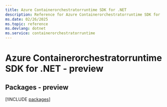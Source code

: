 ```yaml
---
title: Azure Containerorchestratorruntime SDK for .NET
description: Reference for Azure Containerorchestratorruntime SDK for .NET
ms.date: 02/26/2025
ms.topic: reference
ms.devlang: dotnet
ms.service: containerorchestratorruntime
---
```

# Azure Containerorchestratorruntime SDK for .NET - preview
## Packages - preview
[!INCLUDE [packages](containerorchestratorruntime-index.md)]